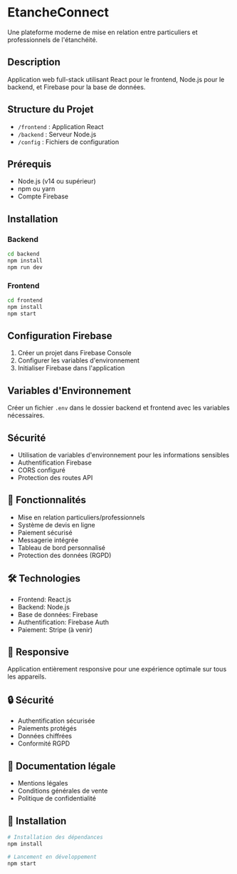 # EtancheConnect

Une plateforme moderne de mise en relation entre particuliers et professionnels de l'étanchéité.

## Description
Application web full-stack utilisant React pour le frontend, Node.js pour le backend, et Firebase pour la base de données.

## Structure du Projet
- `/frontend` : Application React
- `/backend` : Serveur Node.js
- `/config` : Fichiers de configuration

## Prérequis
- Node.js (v14 ou supérieur)
- npm ou yarn
- Compte Firebase

## Installation

### Backend
```bash
cd backend
npm install
npm run dev
```

### Frontend
```bash
cd frontend
npm install
npm start
```

## Configuration Firebase
1. Créer un projet dans Firebase Console
2. Configurer les variables d'environnement
3. Initialiser Firebase dans l'application

## Variables d'Environnement
Créer un fichier `.env` dans le dossier backend et frontend avec les variables nécessaires.

## Sécurité
- Utilisation de variables d'environnement pour les informations sensibles
- Authentification Firebase
- CORS configuré
- Protection des routes API

## 🌟 Fonctionnalités

- Mise en relation particuliers/professionnels
- Système de devis en ligne
- Paiement sécurisé
- Messagerie intégrée
- Tableau de bord personnalisé
- Protection des données (RGPD)

## 🛠️ Technologies

- Frontend: React.js
- Backend: Node.js
- Base de données: Firebase
- Authentification: Firebase Auth
- Paiement: Stripe (à venir)

## 📱 Responsive

Application entièrement responsive pour une expérience optimale sur tous les appareils.

## 🔒 Sécurité

- Authentification sécurisée
- Paiements protégés
- Données chiffrées
- Conformité RGPD

## 📄 Documentation légale

- Mentions légales
- Conditions générales de vente
- Politique de confidentialité

## 🚀 Installation

```bash
# Installation des dépendances
npm install

# Lancement en développement
npm start
```
